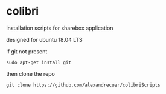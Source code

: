 # colibri

installation scripts for sharebox application

designed for ubuntu 18.04 LTS

if git not present
```
sudo apt-get install git
```
then clone the repo
```
git clone https://github.com/alexandrecuer/colibriScripts

```

